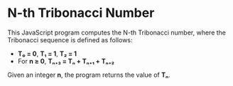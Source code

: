 # N-th Tribonacci Number

This JavaScript program computes the N-th Tribonacci number, where the Tribonacci sequence is defined as follows:

- **T₀ = 0**, **T₁ = 1**, **T₂ = 1**
- For **n ≥ 0**, **Tₙ₊₃ = Tₙ + Tₙ₊₁ + Tₙ₊₂**

Given an integer **n**, the program returns the value of **Tₙ**.

